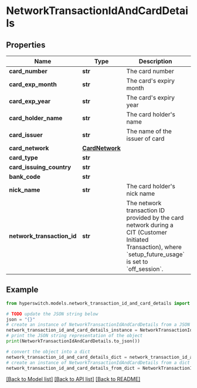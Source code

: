 # NetworkTransactionIdAndCardDetails


## Properties

Name | Type | Description | Notes
------------ | ------------- | ------------- | -------------
**card_number** | **str** | The card number | 
**card_exp_month** | **str** | The card&#39;s expiry month | 
**card_exp_year** | **str** | The card&#39;s expiry year | 
**card_holder_name** | **str** | The card holder&#39;s name | 
**card_issuer** | **str** | The name of the issuer of card | [optional] 
**card_network** | [**CardNetwork**](CardNetwork.md) |  | [optional] 
**card_type** | **str** |  | [optional] 
**card_issuing_country** | **str** |  | [optional] 
**bank_code** | **str** |  | [optional] 
**nick_name** | **str** | The card holder&#39;s nick name | [optional] 
**network_transaction_id** | **str** | The network transaction ID provided by the card network during a CIT (Customer Initiated Transaction), where &#x60;setup_future_usage&#x60; is set to &#x60;off_session&#x60;. | 

## Example

```python
from hyperswitch.models.network_transaction_id_and_card_details import NetworkTransactionIdAndCardDetails

# TODO update the JSON string below
json = "{}"
# create an instance of NetworkTransactionIdAndCardDetails from a JSON string
network_transaction_id_and_card_details_instance = NetworkTransactionIdAndCardDetails.from_json(json)
# print the JSON string representation of the object
print(NetworkTransactionIdAndCardDetails.to_json())

# convert the object into a dict
network_transaction_id_and_card_details_dict = network_transaction_id_and_card_details_instance.to_dict()
# create an instance of NetworkTransactionIdAndCardDetails from a dict
network_transaction_id_and_card_details_from_dict = NetworkTransactionIdAndCardDetails.from_dict(network_transaction_id_and_card_details_dict)
```
[[Back to Model list]](../README.md#documentation-for-models) [[Back to API list]](../README.md#documentation-for-api-endpoints) [[Back to README]](../README.md)



